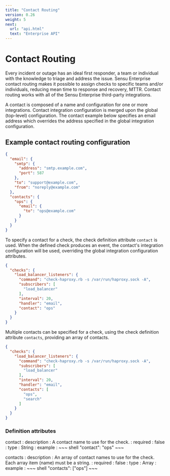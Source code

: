 ```yaml
---
title: "Contact Routing"
version: 0.26
weight: 5
next:
  url: "api.html"
  text: "Enterprise API"
---
```


# Contact Routing

Every incident or outage has an ideal first responder, a team or individual with the knowledge to triage and address the issue. Sensu Enterprise contact routing makes it possible to assign checks to specific teams and/or individuals, reducing mean time to response and recovery, MTTR. Contact routing works with all of the Sensu Enterprise third-party integrations.

A contact is composed of a name and configuration for one or more integrations. Contact integration configuration is merged upon the global (top-level) configuration. The contact example below specifies an email address which overrides the address specified in the global integration configuration.

## Example contact routing configuration

~~~ json
{
  "email": {
    "smtp": {
      "address": "smtp.example.com",
      "port": 587
    },
    "to": "support@example.com",
    "from": "noreply@example.com"
  },
  "contacts": {
    "ops": {
      "email": {
        "to": "ops@example.com"
      }
    }
  }
}
~~~

To specify a contact for a check, the check definition attribute `contact` is used. When the defined check produces an event, the contact's integration configuration will be used, overriding the global integration configuration attributes.

~~~ json
{
  "checks": {
    "load_balancer_listeners": {
      "command": "check-haproxy.rb -s /var/run/haproxy.sock -A",
      "subscribers": [
        "load_balancer"
      ],
      "interval": 20,
      "handler": "email",
      "contact": "ops"
    }
  }
}
~~~

Multiple contacts can be specified for a check, using the check definition attribute `contacts`, providing an array of contacts.

~~~ json
{
  "checks": {
    "load_balancer_listeners": {
      "command": "check-haproxy.rb -s /var/run/haproxy.sock -A",
      "subscribers": [
        "load_balancer"
      ],
      "interval": 20,
      "handler": "email",
      "contacts": [
        "ops",
        "search"
      ]
    }
  }
}
~~~

### Definition attributes

contact
: description
  : A contact name to use for the check.
: required
  : false
: type
  : String
: example
  : ~~~ shell
    "contact": "ops"
    ~~~

contacts
: description
  : An array of contact names to use for the check. Each array item (name) must be a string.
: required
  : false
: type
  : Array
: example
  : ~~~ shell
    "contacts": ["ops"]
    ~~~
